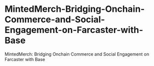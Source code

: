 # MintedMerch-Bridging-Onchain-Commerce-and-Social-Engagement-on-Farcaster-with-Base
MintedMerch: Bridging Onchain Commerce and Social Engagement on Farcaster with Base
